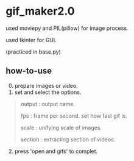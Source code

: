 # gif_maker2.0

used moviepy and PIL(pillow) for image process.

used tkinter for GUI.

(practiced in base.py)

## how-to-use

0. prepare images or video.
1. set and select the options.
> output : output name.
> 
> fps : frame per second. set how fast gif is.
>
> scale : unifying scale of images.
>
> section : extracting section of videos.
2. press 'open and gifs' to complet.
